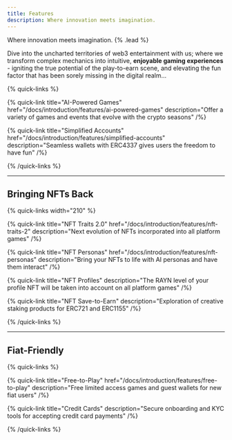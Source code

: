 ```yaml
---
title: Features
description: Where innovation meets imagination.
---
```


Where innovation meets imagination. {% .lead %}


Dive into the uncharted territories of web3 entertainment with us; where we transform complex mechanics into intuitive, **enjoyable gaming experiences** - igniting the true potential of the play-to-earn scene, and elevating the fun factor that has been sorely missing in the digital realm...


{% quick-links %}

{% quick-link title="AI-Powered Games" href="/docs/introduction/features/ai-powered-games" description="Offer a variety of games and events that evolve with the crypto seasons" /%}

{% quick-link title="Simplified Accounts" href="/docs/introduction/features/simplified-accounts" description="Seamless wallets with ERC4337 gives users the freedom to have fun" /%}

{% /quick-links %}

---

## Bringing NFTs Back
{% quick-links width="210" %}

{% quick-link title="NFT Traits 2.0" href="/docs/introduction/features/nft-traits-2" description="Next evolution of NFTs incorporated into all platform games" /%}

{% quick-link title="NFT Personas" href="/docs/introduction/features/nft-personas" description="Bring your NFTs to life with AI personas and have them interact" /%}

{% quick-link title="NFT Profiles" description="The RAYN level of your profile NFT will be taken into account on all platform games" /%}

{% quick-link title="NFT Save-to-Earn" description="Exploration of creative staking products for ERC721 and ERC1155" /%}

{% /quick-links %}

---

## Fiat-Friendly
{% quick-links %}

{% quick-link title="Free-to-Play" href="/docs/introduction/features/free-to-play" description="Free limited access games and guest wallets for new fiat users" /%}

{% quick-link title="Credit Cards" description="Secure onboarding and KYC tools for accepting credit card payments" /%}

{% /quick-links %}
